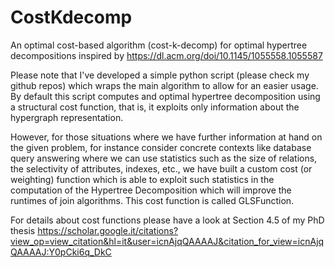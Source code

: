 # CostKdecomp
An optimal cost-based algorithm (cost-k-decomp) for optimal hypertree decompositions inspired by https://dl.acm.org/doi/10.1145/1055558.1055587

Please note that I've developed a simple python script (please check my github repos) which wraps the main algorithm to allow for an easier usage. 
By default this script computes and optimal hypertree decomposition using a structural cost function, that is, it exploits only information about the hypergraph representation.

However, for those situations where we have further information at hand on the given problem, for instance consider concrete contexts like database query answering where we can use statistics such as the size of relations, the selectivity of attributes, indexes, etc., we have built a custom cost (or weighting) function which is able to exploit such statistics in the computation of the Hypertree Decomposition which will improve the runtimes of join algorithms. This cost function is called GLSFunction. 


For details about cost functions please have a look at Section 4.5 of my PhD thesis https://scholar.google.it/citations?view_op=view_citation&hl=it&user=icnAjqQAAAAJ&citation_for_view=icnAjqQAAAAJ:Y0pCki6q_DkC


